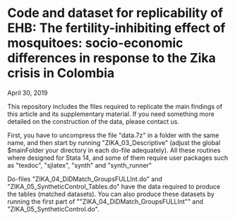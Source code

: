 # Code and dataset for replicability of EHB: The fertility-inhibiting effect of mosquitoes: socio-economic differences in response to the Zika crisis in Colombia
 
April 30, 2019 
 
This repository includes the files required to replicate the main findings of this article and its supplementary material. If you need something more detailed on the construction of the data, please contact us.

First, you have to uncompress the file "data.7z" in a folder with the same name, and then start by running "ZIKA_03_Descriptive" (adjust the global $mainFolder your directory in each do-file adequately). All these routines where designed for Stata 14, and some of them require user packages such as "texdoc", "sjlatex", "synth" and "synth_runner"

Do-files "ZIKA_04_DiDMatch_GroupsFULLInt.do" and "ZIKA_05_SyntheticControl_Tables.do" have the data required to produce the tables (matched datasets). You can also produce these datasets by running the first part of ""ZIKA_04_DiDMatch_GroupsFULLInt"" and "ZIKA_05_SyntheticControl.do".
